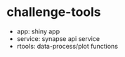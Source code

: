 # challenge-tools

- app: shiny app
- service: synapse api service
- rtools: data-process/plot functions
